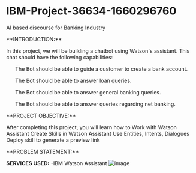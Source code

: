 # IBM-Project-36634-1660296760
<p>AI based discourse for Banking Industry<p>
**INTRODUCTION:**
<p>In this project, we will be building a chatbot using Watson's assistant. This chat should have the following capabilities:

<ol>The Bot should be able to guide a customer to create a bank account.</ol>
<ol>The Bot should be able to answer loan queries.</ol>
<ol>The Bot should be able to answer general banking queries.</ol>
<ol>The Bot should be able to answer queries regarding net banking.</ol></p>
**PROJECT OBJECTIVE:**
<p>After completing this project, you will learn how to 
Work with Watson Assistant
Create Skills  in Watson Assistant
Use Entities, Intents, Dialogues
Deploy skill to generate a preview link</p>
**PROBLEM STATEMENT:**
<p></p>

**SERVICES USED:**
-IBM Watson Assistant
![image](https://user-images.githubusercontent.com/83297844/194100388-c8a731b7-06b0-4d8f-ab22-6df3102f8900.png)


